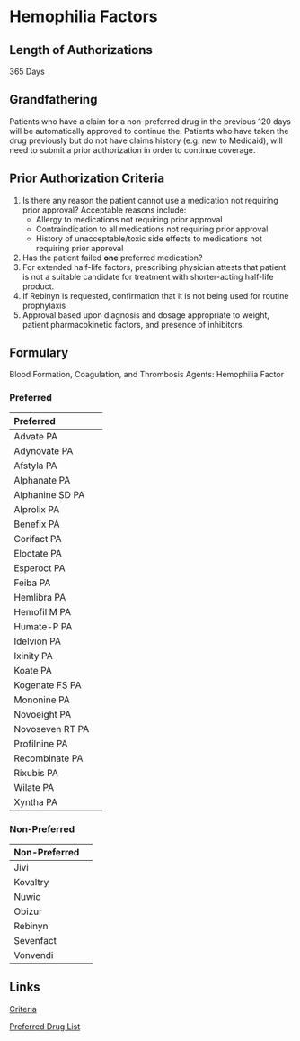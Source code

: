 # Hemophilia Factors

## Length of Authorizations

365 Days

## Grandfathering

Patients who have a claim for a non-preferred drug in the previous 120 days will be automatically approved to continue the. Patients who have taken the drug previously but do not have claims history (e.g. new to Medicaid), will need to submit a prior authorization in order to continue coverage.

## Prior Authorization Criteria

1.  Is there any reason the patient cannot use a medication not requiring prior approval? Acceptable reasons include:
    -   Allergy to medications not requiring prior approval
    -   Contraindication to all medications not requiring prior approval
    -   History of unacceptable/toxic side effects to medications not requiring prior approval
2.  Has the patient failed **one** preferred medication?
3.  For extended half-life factors, prescribing physician attests that patient is not a suitable candidate for treatment with shorter-acting half-life product.
4.  If Rebinyn is requested, confirmation that it is not being used for routine prophylaxis
5.  Approval based upon diagnosis and dosage appropriate to weight, patient pharmacokinetic factors, and presence of inhibitors.

## Formulary

Blood Formation, Coagulation, and Thrombosis Agents: Hemophilia Factor

### Preferred

| Preferred       |      |
| :-------------- | ---: |
| Advate PA       |      |
| Adynovate PA    |      |
| Afstyla PA      |      |
| Alphanate PA    |      |
| Alphanine SD PA |      |
| Alprolix PA     |      |
| Benefix PA      |      |
| Corifact PA     |      |
| Eloctate PA     |      |
| Esperoct PA     |      |
| Feiba PA        |      |
| Hemlibra PA     |      |
| Hemofil M PA    |      |
| Humate-P PA     |      |
| Idelvion PA     |      |
| Ixinity PA      |      |
| Koate PA        |      |
| Kogenate FS PA  |      |
| Mononine PA     |      |
| Novoeight PA    |      |
| Novoseven RT PA |      |
| Profilnine PA   |      |
| Recombinate PA  |      |
| Rixubis PA      |      |
| Wilate PA       |      |
| Xyntha PA       |      |

### Non-Preferred

| Non-Preferred |      |
| :------------ | ---: |
| Jivi          |      |
| Kovaltry      |      |
| Nuwiq         |      |
| Obizur        |      |
| Rebinyn       |      |
| Sevenfact     |      |
| Vonvendi      |      |

## Links

[Criteria](https://pharmacy.medicaid.ohio.gov/sites/default/files/20221001_UPDL_Criteria_APPROVED.pdf#page=12)

[Preferred Drug List](https://pharmacy.medicaid.ohio.gov/sites/default/files/20221001_UPDL_APPROVED_.pdf#page=8)